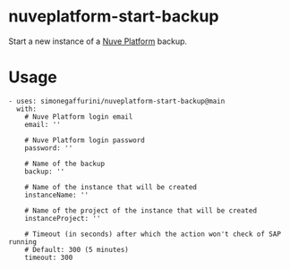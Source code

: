 # nuveplatform-start-backup

Start a new instance of a [Nuve Platform](nuveplatform.com) backup.

# Usage
```
- uses: simonegaffurini/nuveplatform-start-backup@main
  with:
    # Nuve Platform login email
    email: ''

    # Nuve Platform login password
    password: ''

    # Name of the backup
    backup: ''

    # Name of the instance that will be created
    instanceName: ''

    # Name of the project of the instance that will be created
    instanceProject: ''

    # Timeout (in seconds) after which the action won't check of SAP running
    # Default: 300 (5 minutes)
    timeout: 300
    
```